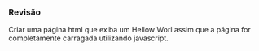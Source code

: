 ### Revisão
Criar uma página html que exiba um Hellow Worl assim que a página for completamente carragada utilizando javascript.
